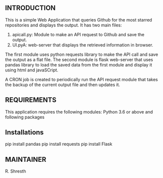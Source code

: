INTRODUCTION
------------
This is a simple Web Application that queries Github for the most starred repositories and displays the output. 
It has two main files:
 1) apicall.py:  Module to make an  API request to Github and save the output. 
 2) UI.pyA: web-server that displays the retrieved information in browser. 
 
 The first module uses python requests library to make the API call and save the output as a flat file. 
 The second module is flask web-server that uses pandas library to load the saved data from the first module 
 and display it using html and javaSCript.
 
 A CRON job is created to periodically run the API request module that takes the backup of the current output file and then updates it. 
 
 
REQUIREMENTS
------------
This application requires the following modules:
Python 3.6 or above and following packages


Installations
------------
pip install pandas 
pip install requests
pip install Flask

MAINTAINER
-----------
R. Shresth




 
 
 
 
  
 

